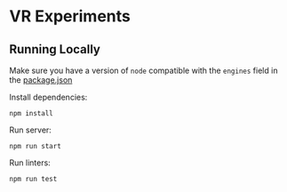 # VR Experiments

## Running Locally

Make sure you have a version of `node` compatible with the `engines` field in the [package.json](https://github.com/paavanb/webrtc-experiments/blob/master/package.json)

Install dependencies:
```
npm install
```

Run server:
```
npm run start
```

Run linters:
```
npm run test
```
